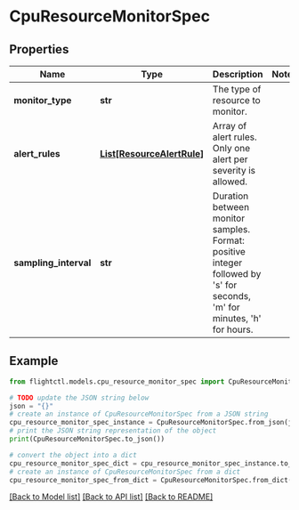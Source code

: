 # CpuResourceMonitorSpec


## Properties

Name | Type | Description | Notes
------------ | ------------- | ------------- | -------------
**monitor_type** | **str** | The type of resource to monitor. | 
**alert_rules** | [**List[ResourceAlertRule]**](ResourceAlertRule.md) | Array of alert rules. Only one alert per severity is allowed. | 
**sampling_interval** | **str** | Duration between monitor samples. Format: positive integer followed by &#39;s&#39; for seconds, &#39;m&#39; for minutes, &#39;h&#39; for hours. | 

## Example

```python
from flightctl.models.cpu_resource_monitor_spec import CpuResourceMonitorSpec

# TODO update the JSON string below
json = "{}"
# create an instance of CpuResourceMonitorSpec from a JSON string
cpu_resource_monitor_spec_instance = CpuResourceMonitorSpec.from_json(json)
# print the JSON string representation of the object
print(CpuResourceMonitorSpec.to_json())

# convert the object into a dict
cpu_resource_monitor_spec_dict = cpu_resource_monitor_spec_instance.to_dict()
# create an instance of CpuResourceMonitorSpec from a dict
cpu_resource_monitor_spec_from_dict = CpuResourceMonitorSpec.from_dict(cpu_resource_monitor_spec_dict)
```
[[Back to Model list]](../README.md#documentation-for-models) [[Back to API list]](../README.md#documentation-for-api-endpoints) [[Back to README]](../README.md)


